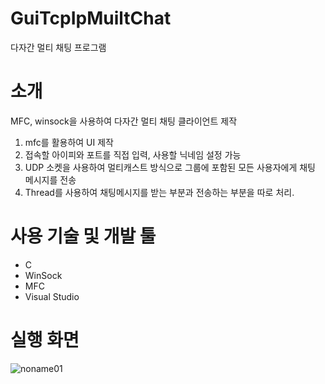 # GuiTcpIpMuiltChat
다자간 멀티 채팅 프로그램

# 소개
 MFC, winsock을 사용하여 다자간 멀티 채팅 클라이언트 제작

1. mfc를 활용하여 UI 제작
2. 접속할 아이피와 포트를 직접 입력, 사용할 닉네임 설정 가능 
3. UDP 소켓을 사용하여 멀티캐스트 방식으로 그룹에 포함된 모든 사용자에게 채팅 메시지를 전송
4. Thread를 사용하여 채팅메시지를 받는 부분과 전송하는 부분을 따로 처리.

# 사용 기술 및 개발 툴
* C
* WinSock
* MFC
* Visual Studio

# 실행 화면

![noname01](https://user-images.githubusercontent.com/46432795/70390612-d34b9900-1a0f-11ea-9974-2d9921e4c1fe.png)
